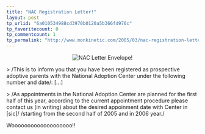 ```yaml
---
title: "NAC Registration Letter!"
layout: post
tp_urlid: "6a010534988cd3970b0120a5b366fd970c"
tp_favoritecount: 0
tp_commentcount: 1
tp_permalink: "http://www.monkinetic.com/2005/03/nac-registration-letter.html"
---
```

<div align="center"><img alt="NAC Letter Envelope!" class="at-xid-6a010534988cd3970b0120a5b36703970c" src="http://steveivy.typepad.com/.a/6a010534988cd3970b0120a5b36703970c-pi" /></div>

&gt; /This is to inform you that you have been registered as prospective adoptive parents with the National Adoption Center under the following number and date/: [...]

&gt; /As appointments in the National Adoption Center are planned for the first half of this year, according to the current appointment procedure please contact us (in writing) about the desired appoinment date with Center in [sic]/ /starting from the second half of 2005 and in 2006 year./

Wooooooooooooooooooo!!
